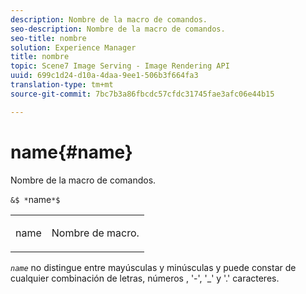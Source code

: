 ```yaml
---
description: Nombre de la macro de comandos.
seo-description: Nombre de la macro de comandos.
seo-title: nombre
solution: Experience Manager
title: nombre
topic: Scene7 Image Serving - Image Rendering API
uuid: 699c1d24-d10a-4daa-9ee1-506b3f664fa3
translation-type: tm+mt
source-git-commit: 7bc7b3a86fbcdc57cfdc31745fae3afc06e44b15

---
```



# name{#name}

Nombre de la macro de comandos.

`&$ *`name`*$`

<table id="simpletable_A07C4682275F461BA1F3B7752CE3FAE1"> 
 <tr class="strow"> 
  <td class="stentry"> <p><span class="codeph"> <span class="varname"> name</span></span> </p> </td> 
  <td class="stentry"> <p>Nombre de macro. </p></td> 
 </tr> 
</table>

*`name`* no distingue entre mayúsculas y minúsculas y puede constar de cualquier combinación de letras, números , &#39;-&#39;, &#39;_&#39; y &#39;.&#39; caracteres.
